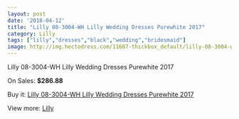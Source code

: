 ```yaml
---
layout: post
date: '2018-04-12'
title: "Lilly 08-3004-WH Lilly Wedding Dresses Purewhite 2017"
category: Lilly
tags: ["lilly","dresses","black","wedding","bridesmaid"]
image: http://img.hectodress.com/11687-thickbox_default/lilly-08-3004-wh-lilly-wedding-dresses-purewhite-2013.jpg
---
```

Lilly 08-3004-WH Lilly Wedding Dresses Purewhite 2017

On Sales: **$286.88**
<a href="https://www.hectodress.com/lilly/5747-lilly-08-3004-wh-lilly-wedding-dresses-purewhite-2013.html"><amp-img layout="responsive" width="600" height="600" src="//img.hectodress.com/11687-thickbox_default/lilly-08-3004-wh-lilly-wedding-dresses-purewhite-2013.jpg" alt="Lilly 08-3004-WH Lilly Wedding Dresses Purewhite 2017 0" /></a>

Buy it: [Lilly 08-3004-WH Lilly Wedding Dresses Purewhite 2017](https://www.hectodress.com/lilly/5747-lilly-08-3004-wh-lilly-wedding-dresses-purewhite-2013.html "Lilly 08-3004-WH Lilly Wedding Dresses Purewhite 2017")

View more: [Lilly](https://www.hectodress.com/99-lilly "Lilly")
